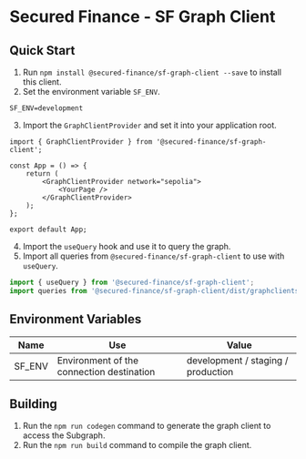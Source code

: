 # Secured Finance - SF Graph Client

## Quick Start

1. Run `npm install @secured-finance/sf-graph-client --save` to install this client.
2. Set the environment variable `SF_ENV`.

```
SF_ENV=development
```

3. Import the `GraphClientProvider` and set it into your application root.

```tsx
import { GraphClientProvider } from '@secured-finance/sf-graph-client';

const App = () => {
    return (
        <GraphClientProvider network="sepolia">
            <YourPage />
        </GraphClientProvider>
    );
};

export default App;
```

4. Import the `useQuery` hook and use it to query the graph.
5. Import all queries from `@secured-finance/sf-graph-client` to use with `useQuery`.

```ts
import { useQuery } from '@secured-finance/sf-graph-client';
import queries from '@secured-finance/sf-graph-client/dist/graphclients';

```

## Environment Variables
| Name     | Use    | Value    |
| -------- | -------- | -------- |
| SF_ENV   | Environment of the connection destination | development / staging / production |

## Building

1. Run the `npm run codegen` command to generate the graph client to access the Subgraph.
2. Run the `npm run build` command to compile the graph client.
